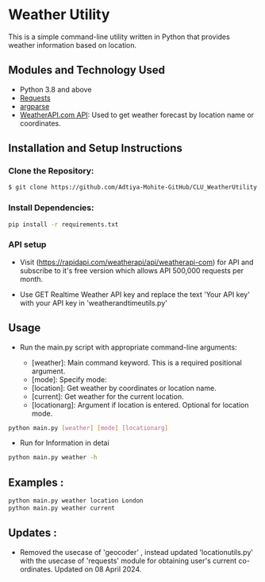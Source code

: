 # Weather Utility

This is a simple command-line utility written in Python that provides weather information based on location.

## Modules and Technology Used

- Python 3.8 and above
- [Requests](https://docs.python-requests.org/en/master/)
- [argparse](https://docs.python.org/3/library/argparse.html)
- [WeatherAPI.com API](https://rapidapi.com/weatherapi/api/weatherapi-com): Used to get weather forecast by location name or coordinates.

## Installation and Setup Instructions

### Clone the Repository:

```bash
$ git clone https://github.com/Adtiya-Mohite-GitHub/CLU_WeatherUtility.git
```
### Install Dependencies:

```bash
pip install -r requirements.txt
```
### API setup 

- Visit (https://rapidapi.com/weatherapi/api/weatherapi-com) for API and subscribe to it's free version which allows API 500,000 requests per month.

- Use GET Realtime Weather API key and replace the text 'Your API key' with your API key in 'weatherandtimeutils.py'

## Usage

- Run the main.py script with appropriate command-line arguments:

    - [weather]: Main command keyword. This is a required positional argument.
    - [mode]: Specify mode:
    - [location]: Get weather by coordinates or location name.
    - [current]: Get weather for the current location.
    - [locationarg]: Argument if location is entered. Optional for location mode.

```bash 
python main.py [weather] [mode] [locationarg]
```

- Run for Information in detai

```bash 
python main.py weather -h 
```

## Examples : 

```bash
python main.py weather location London
python main.py weather current
```  

## Updates : 
- Removed the usecase of 'geocoder' , instead updated 'locationutils.py' with the usecase of 'requests' module for obtaining user's current co-ordinates. Updated on 08 April 2024.
